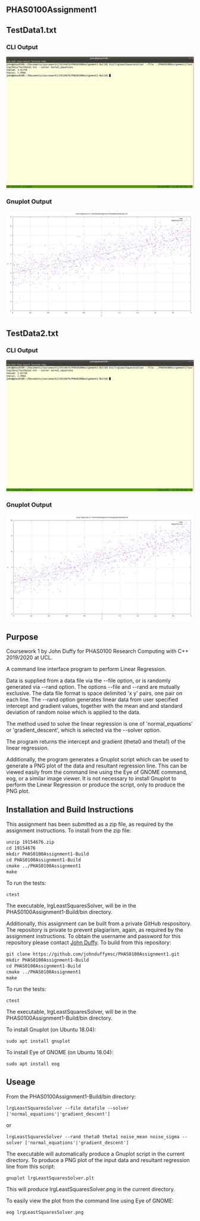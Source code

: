 PHAS0100Assignment1
------------------

## TestData1.txt

### CLI Output

![TestData1.txt](CLIScreenshotTestData1.png)

### Gnuplot Output

![TestData1.txt](LeastSquaresSolver_TestData1.png)

## TestData2.txt

### CLI Output

![TestData2.txt](CLIScreenshotTestData2.png)

### Gnuplot Output

![TestData2.txt](LeastSquaresSolver_TestData2.png)


Purpose
-------
Coursework 1 by John Duffy for PHAS0100 Research Computing with C++ 2019/2020 at UCL.

A command line interface program to perform Linear Regression.

Data is supplied from a data file via the --file option, or is randomly generated via --rand option. The options --file and --rand are mutually exclusive. The data file format is space delimited 'x y' pairs, one pair on each line. The --rand option generates linear data from user specified intercept and gradient values, together with the mean and and standard deviation of random noise which is applied to the data.

The method used to solve the linear regression is one of 'normal_equations' or 'gradient_descent', which is selected via the --solver option.

The program returns the intercept and gradient (theta0 and theta1) of the linear regression.

Additionally, the program generates a Gnuplot script which can be used to generate a PNG plot of the data and resultant regression line. This can be viewed easily from the command line using the Eye of GNOME command, eog, or a similar image viewer. It is not necessary to install Gnuplot to perform the Linear Regression or produce the script, only to produce the PNG plot.


Installation and Build Instructions
-----------------------------------

This assignment has been submitted as a zip file, as required by the assignment instructions. To install from the zip file:

```
unzip 19154676.zip
cd 19154676
mkdir PHAS0100Assignment1-Build
cd PHAS0100Assignment1-Build
cmake ../PHAS0100Assignment1
make
```
To run the tests:
```
ctest
```
The executable, lrgLeastSquaresSolver, will be in the PHAS0100Assignment1-Build/bin directory.


Additionally, this assignment can be built from a private GitHub respository. The repository is private to prevent plagiarism, again, as required by the assignment instructions. To obtain the username and password for this repository please contact [John Duffy](mailto:john.duffy.19@ucl.ac.uk). To build from this repository:

```
git clone https://github.com/johnduffymsc/PHAS0100Assignment1.git
mkdir PHAS0100Assignment1-Build
cd PHAS0100Assignment1-Build
cmake ../PHAS0100Assignment1
make
```
To run the tests:
```
ctest
```
The executable, lrgLeastSquaresSolver, will be in the PHAS0100Assignment1-Build/bin directory.

To install Gnuplot (on Ubuntu 18.04):

```
sudo apt install gnuplot
```

To install Eye of GNOME (on Ubuntu 18.04):

```
sudo apt install eog
```

Useage
------

From the PHAS0100Assignment1-Build/bin directory:

```
lrgLeastSquaresSolver --file datafile --solver ['normal_equations'|'gradient_descent']
```
or
```
lrgLeastSquaresSolver --rand theta0 theta1 noise_mean noise_sigma --solver ['normal_equations'|'gradient_descent']
```

The executable will automatically produce a Gnuplot script in the current directory. To produce a PNG plot of the input data and resultant regression line from this script:

```
gnuplot lrgLeastSquaresSolver.plt
```

This will produce lrgLeastSquaresSolver.png in the current directory.

To easily view the plot from the command line using Eye of GNOME:
```
eog lrgLeastSquaresSolver.png
```
